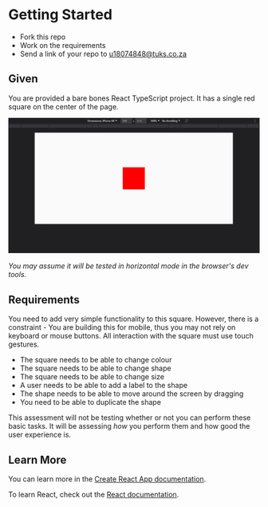 # Getting Started

- Fork this repo
- Work on the requirements
- Send a link of your repo to u18074848@tuks.co.za

## Given

You are provided a bare bones React TypeScript project. It has a single red square on the center of the page.

![image](public/screenshot.png)

_You may assume it will be tested in horizontal mode in the browser's dev tools._

## Requirements

You need to add very simple functionality to this square. However, there is a constraint - You are building this for mobile, thus you may not rely on keyboard or mouse buttons. All interaction with the square must use touch gestures.

- The square needs to be able to change colour
- The square needs to be able to change shape
- The square needs to be able to change size
- A user needs to be able to add a label to the shape
- The shape needs to be able to move around the screen by dragging
- You need to be able to duplicate the shape

This assessment will not be testing whether or not you can perform these basic tasks. It will be assessing _how_ you perform them and how good the user experience is.

## Learn More

You can learn more in the [Create React App documentation](https://facebook.github.io/create-react-app/docs/getting-started).

To learn React, check out the [React documentation](https://reactjs.org/).

